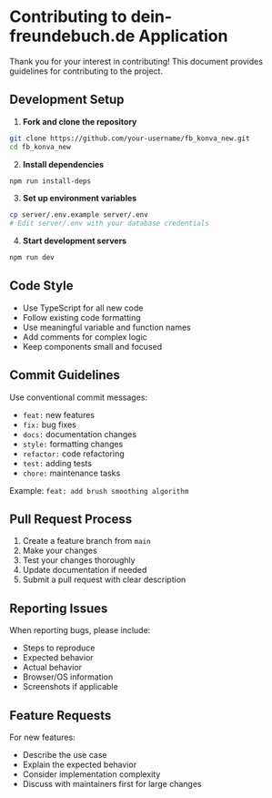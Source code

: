 # Contributing to dein-freundebuch.de Application

Thank you for your interest in contributing! This document provides guidelines for contributing to the project.

## Development Setup

1. **Fork and clone the repository**
```bash
git clone https://github.com/your-username/fb_konva_new.git
cd fb_konva_new
```

2. **Install dependencies**
```bash
npm run install-deps
```

3. **Set up environment variables**
```bash
cp server/.env.example server/.env
# Edit server/.env with your database credentials
```

4. **Start development servers**
```bash
npm run dev
```

## Code Style

- Use TypeScript for all new code
- Follow existing code formatting
- Use meaningful variable and function names
- Add comments for complex logic
- Keep components small and focused

## Commit Guidelines

Use conventional commit messages:
- `feat:` new features
- `fix:` bug fixes
- `docs:` documentation changes
- `style:` formatting changes
- `refactor:` code refactoring
- `test:` adding tests
- `chore:` maintenance tasks

Example: `feat: add brush smoothing algorithm`

## Pull Request Process

1. Create a feature branch from `main`
2. Make your changes
3. Test your changes thoroughly
4. Update documentation if needed
5. Submit a pull request with clear description

## Reporting Issues

When reporting bugs, please include:
- Steps to reproduce
- Expected behavior
- Actual behavior
- Browser/OS information
- Screenshots if applicable

## Feature Requests

For new features:
- Describe the use case
- Explain the expected behavior
- Consider implementation complexity
- Discuss with maintainers first for large changes
